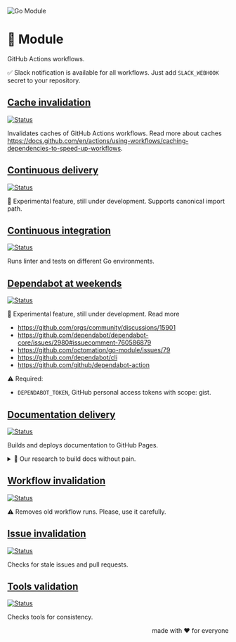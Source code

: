 ![Go Module][social.image]

# 🧩 Module

GitHub Actions workflows.

✅ Slack notification is available for all workflows.
Just add `SLACK_WEBHOOK` secret to your repository.

## [Cache invalidation](caches.yml)

[![Status][caches.icon]][caches.page]

Invalidates caches of GitHub Actions workflows.
Read more about caches https://docs.github.com/en/actions/using-workflows/caching-dependencies-to-speed-up-workflows.

## [Continuous delivery](cd.yml)

[![Status][cd.icon]][cd.page]

🚧 Experimental feature, still under development.
Supports canonical import path.

## [Continuous integration](ci.yml)

[![Status][ci.icon]][ci.page]

Runs linter and tests on different Go environments.

## [Dependabot at weekends](deps.yml)

[![Status][deps.icon]][deps.page]

🚧 Experimental feature, still under development. Read more

- https://github.com/orgs/community/discussions/15901
- https://github.com/dependabot/dependabot-core/issues/2980#issuecomment-760586879
- https://github.com/octomation/go-module/issues/79
- https://github.com/dependabot/cli
- https://github.com/github/dependabot-action

⚠️ Required:

- `DEPENDABOT_TOKEN`, GitHub personal access tokens with scope: gist.

## [Documentation delivery](docs.yml)

[![Status][docs.icon]][docs.page]

Builds and deploys documentation to GitHub Pages.

<details>
  <summary>📖 Our research to build docs without pain.</summary>

### Requirements

- Based on MDX,
- Zero config,
- Easy to customize,
- Minimal dependencies,
- Maintained, secured, and fast.

### Candidates

**Raw**

- [MDX](https://mdxjs.com),
  - https://github.com/mdx-js/mdx,
  - https://github.com/mdx-js/awesome.
- [Markdoc](https://markdoc.dev),
  - https://github.com/markdoc/markdoc.
- [Next.js](https://nextjs.org),
  - https://github.com/vercel/next.js,
  - https://nextjs.org/docs/advanced-features/using-mdx.

**Turnkey solutions**

- [Docusaurus](https://docusaurus.io),
  - https://github.com/facebook/docusaurus.
- [Docz](https://www.docz.site),
  - https://github.com/doczjs/docz.
- [Nextra](https://nextra.site),
  - https://github.com/shuding/nextra,
  - Example: [Cal.com Docs](https://cal.com/docs).

**Static site generators**

- [Gatsby](https://www.gatsbyjs.org),
  - https://github.com/gatsbyjs/gatsby.
- [Hexo](https://hexo.io),
  - https://github.com/hexojs/hexo.
- [Hugo](https://gohugo.io),
  - https://github.com/gohugoio/hugo.

**Alternatives**

- [MkDocs](https://www.mkdocs.org),
  - https://github.com/mkdocs/mkdocs.
</details>

## [Workflow invalidation](runs.yml)

[![Status][runs.icon]][runs.page]

⚠️ Removes old workflow runs. Please, use it carefully.

## [Issue invalidation](stale.yml)

[![Status][stale.icon]][stale.page]

Checks for stale issues and pull requests.

## [Tools validation](tools.yml)

[![Status][tools.icon]][tools.page]

Checks tools for consistency.

<p align="right">made with ❤️ for everyone</p>

[social.image]:     https://socialify.git.ci/octomation/go-module/image?description=1&font=Raleway&language=1&name=1&owner=1&pattern=Circuit%20Board&theme=Light

[caches.icon]:      https://github.com/octomation/go-module/actions/workflows/caches.yml/badge.svg
[caches.page]:      https://github.com/octomation/go-module/actions/workflows/caches.yml
[cd.icon]:          https://github.com/octomation/go-module/actions/workflows/cd.yml/badge.svg
[cd.page]:          https://github.com/octomation/go-module/actions/workflows/cd.yml
[ci.icon]:          https://github.com/octomation/go-module/actions/workflows/ci.yml/badge.svg
[ci.page]:          https://github.com/octomation/go-module/actions/workflows/ci.yml
[deps.icon]:        https://github.com/octomation/go-module/actions/workflows/deps.yml/badge.svg
[deps.page]:        https://github.com/octomation/go-module/actions/workflows/deps.yml
[docs.icon]:        https://github.com/octomation/go-module/actions/workflows/docs.yml/badge.svg
[docs.page]:        https://github.com/octomation/go-module/actions/workflows/docs.yml
[runs.icon]:        https://github.com/octomation/go-module/actions/workflows/runs.yml/badge.svg
[runs.page]:        https://github.com/octomation/go-module/actions/workflows/runs.yml
[stale.icon]:       https://github.com/octomation/go-module/actions/workflows/stale.yml/badge.svg
[stale.page]:       https://github.com/octomation/go-module/actions/workflows/stale.yml
[tools.icon]:       https://github.com/octomation/go-module/actions/workflows/tools.yml/badge.svg
[tools.page]:       https://github.com/octomation/go-module/actions/workflows/tools.yml
